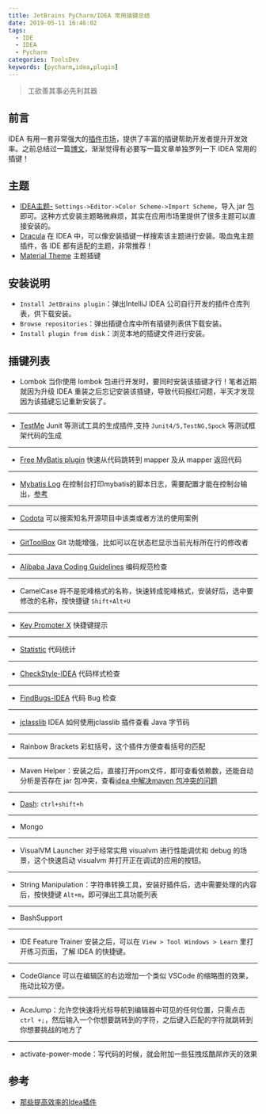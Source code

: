 ```yaml
---
title: JetBrains PyCharm/IDEA 常用插键总结
date: 2019-05-11 16:46:02
tags:
  - IDE
  - IDEA
  - Pycharm
categories: ToolsDev
keywords: [pycharm,idea,plugin]
---
```


> 工欲善其事必先利其器

## 前言

IDEA 有用一套非常强大的[插件市场](https://plugins.jetbrains.com/)，提供了丰富的插键帮助开发者提升开发效率。之前总结过一篇[博文](https://michael728.github.io/2019/05/11/tools-dev-pycharm-idea/)，渐渐觉得有必要写一篇文章单独罗列一下 IDEA 常用的插键！

## 主题

- [IDEA主题-](http://riaway.com/) `Settings->Editor->Color Scheme->Import Scheme`，导入 jar 包即可。这种方式安装主题略微麻烦，其实在应用市场里提供了很多主题可以直接安装的。
- [Dracula](https://draculatheme.com/) 在 IDEA 中，可以像安装插键一样搜索该主题进行安装。吸血鬼主题插件，各 IDE 都有适配的主题，非常推荐！
- [Material Theme](https://plugins.jetbrains.com/plugin/8006-material-theme-ui) 主题插键

## 安装说明

- `Install JetBrains plugin`：弹出IntelliJ IDEA 公司自行开发的插件仓库列表，供下载安装。
- `Browse repositories`：弹出插键仓库中所有插键列表供下载安装。
- `Install plugin from disk`：浏览本地的插键文件进行安装。

## 插键列表

- Lombok 当你使用 lombok 包进行开发时，要同时安装该插键才行！笔者近期就因为升级 IDEA 重装之后忘记安装该插键，导致代码报红问题，半天才发现因为该插键忘记重新安装了。

---

- [TestMe](https://github.com/wrdv/testme-idea) Junit 等测试工具的生成插件,支持 `Junit4/5,TestNG,Spock` 等测试框架代码的生成

---

- [Free MyBatis plugin](https://plugins.jetbrains.com/plugin/8321-free-mybatis-plugin) 快速从代码跳转到 mapper 及从 mapper 返回代码

---

- [Mybatis Log](https://blog.csdn.net/qq_22194659/article/details/89011988) 
 在控制台打印mybatis的脚本日志，需要配置才能在控制台输出，[参考](https://blog.csdn.net/VICHOU_FA/article/details/79285749)

---

- [Codota](https://www.codota.com/) 可以搜索知名开源项目中该类或者方法的使用案例

---

- [GitToolBox](https://github.com/zielu/GitToolBox) Git 功能增强，比如可以在状态栏显示当前光标所在行的修改者

---

- [Alibaba Java Coding Guidelines](https://www.cnblogs.com/jajian/p/8081658.html) 编码规范检查

---

- CamelCase 将不是驼峰格式的名称，快速转成驼峰格式，安装好后，选中要修改的名称，按快捷键 `Shift+Alt+U`

---

- [Key Promoter X](https://plugins.jetbrains.com/plugin/9792-key-promoter-x) 快捷键提示

---

- [Statistic](https://plugins.jetbrains.com/plugin/4509-statistic) 代码统计

---

- [CheckStyle-IDEA](https://plugins.jetbrains.com/plugin/1065-checkstyle-idea) 代码样式检查

---

- [FindBugs-IDEA](https://plugins.jetbrains.com/plugin/3847-findbugs-idea) 代码 Bug 检查

---

- [jclasslib](https://my.oschina.net/leon1314/blog/1817046) IDEA 如何使用jclasslib 插件查看 Java 字节码

---

- Rainbow Brackets 彩虹括号，这个插件方便查看括号的匹配

---

- Maven Helper：安装之后，直接打开pom文件，即可查看依赖数，还能自动分析是否存在 jar 包冲突，查看[idea 中解决maven 包冲突的问题](https://blog.csdn.net/sunpeng_sp/article/details/77393348)

---

- [Dash](https://zealdocs.org/): `ctrl+shift+h`

---

- Mongo

---

- VisualVM Launcher 对于经常实用 visualvm 进行性能调优和 debug 的场景，这个快速启动 visualvm 并打开正在调试的应用的按钮。

---

- String Manipulation：字符串转换工具，安装好插件后，选中需要处理的内容后，按快捷键 `Alt+m`，即可弹出工具功能列表

---

- BashSupport

---

- IDE Feature Trainer 安装之后，可以在 `View > Tool Windows > Learn` 里打开练习页面，了解 IDEA 的快捷键。

---

- CodeGlance 可以在编辑区的右边增加一个类似 VSCode 的缩略图的效果，拖动比较方便。

---

- AceJump：允许您快速将光标导航到编辑器中可见的任何位置，只需点击`ctrl +;`，然后输入一个你想要跳转到的字符，之后键入匹配的字符就跳转到你想要挑战的地方了

---

- activate-power-mode：写代码的时候，就会附加一些狂拽炫酷屌炸天的效果

## 参考

- [那些提高效率的Idea插件](https://blog.imcompany.cn/post/na-xie-ti-gao-xiao-lu-de-ideacha-jian/)


